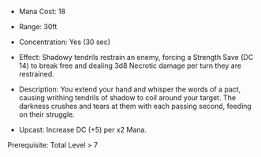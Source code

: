 - Mana Cost: 18
    
- Range: 30ft
    
- Concentration: Yes (30 sec)
    
- Effect: Shadowy tendrils restrain an enemy, forcing a Strength Save (DC 14) to break free and dealing 3d8 Necrotic damage per turn they are restrained.
    
- Description: You extend your hand and whisper the words of a pact, causing writhing tendrils of shadow to coil around your target. The darkness crushes and tears at them with each passing second, feeding on their struggle.
    
- Upcast: Increase DC (+5) per x2 Mana.
    

Prerequisite: Total Level > 7